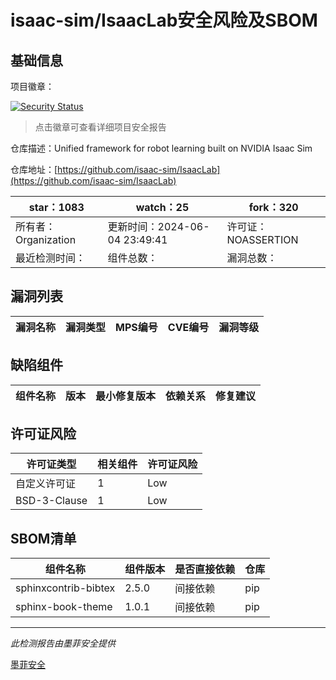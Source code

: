 # isaac-sim/IsaacLab安全风险及SBOM

## 基础信息

项目徽章：

[![Security Status](https://www.murphysec.com/platform3/v31/badge/1798060967640993792.svg)](https://www.murphysec.com/console/report/1797699232099520512/1798060967640993792)

> 点击徽章可查看详细项目安全报告

仓库描述：Unified framework for robot learning built on NVIDIA Isaac Sim

仓库地址：[https://github.com/isaac-sim/IsaacLab](https://github.com/isaac-sim/IsaacLab)

| star：1083 | watch：25 | fork：320 |
| ----------- | -------------- | ------------ |
| 所有者：Organization | 更新时间：2024-06-04 23:49:41 | 许可证：NOASSERTION |
| 最近检测时间： | 组件总数： | 漏洞总数： |




## 漏洞列表

| 漏洞名称 | 漏洞类型 | MPS编号 | CVE编号 | 漏洞等级 |
| ------- | ------ | ------- | ------ | ----- |





## 缺陷组件

| 组件名称 | 版本 | 最小修复版本 | 依赖关系 | 修复建议 |
| -------- | ---- | ------------ | -------- | -------- |





## 许可证风险

| 许可证类型 | 相关组件 | 许可证风险 |
| ---------- | -------- | ---------- |
|自定义许可证|1|Low|
|BSD-3-Clause|1|Low|




## SBOM清单

| 组件名称 | 组件版本 | 是否直接依赖 | 仓库 |
| -------- | -------- | ------------ | ---- |
|sphinxcontrib-bibtex|2.5.0|间接依赖|pip|
|sphinx-book-theme|1.0.1|间接依赖|pip|


------

*此检测报告由墨菲安全提供*

[墨菲安全](www.murphysec.com)